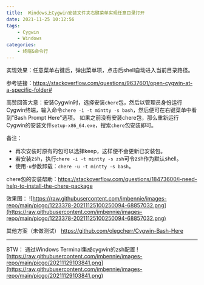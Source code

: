 ```yaml
---
title:  Windows上Cygwin安装文件夹右键菜单实现任意目录打开 
date: 2021-11-25 10:12:56
tags:
    - Cygwin
    - Windows
categories:
    - 终端&命令行
---
```

实现效果：任意菜单右键后，弹出菜单项，点击后shell自动进入当前目录路径。

参考链接：https://stackoverflow.com/questions/9637601/open-cygwin-at-a-specific-folder#

高赞回答大意：安装Cygwin时，选择安装`chere`包，然后以管理员身份运行Cygwin终端，输入命令`chere -i -t mintty -s bash`，然后便可在右键菜单中看到"Bash Prompt Here"选项。
如果之前没有安装chere包，那么重新运行Cygwin的安装文件`setup-x86_64.exe`，搜索`chere`包安装即可。

<!-- more -->

备注：
- 再次安装时原有的包可以选择keep，这样便不会更新已安装包。
- 若安装zsh，执行`chere -i -t mintty -s zsh`可令zsh作为默认shell。
- 使用`-u`参数卸载：`chere -u -t mintty -s bash`。

chere包的安装帮助：https://stackoverflow.com/questions/18473600/i-need-help-to-install-the-chere-package

效果图：
![https://raw.githubusercontent.com/imbennie/images-repo/main/picgo/1223378-20211125100250094-68857032.png](https://raw.githubusercontent.com/imbennie/images-repo/main/picgo/1223378-20211125100250094-68857032.png)

其他方案（未做测试）
https://github.com/olegcherr/Cygwin-Bash-Here

---

BTW：
通过Windows Terminal集成cygwin的zsh配置
![https://raw.githubusercontent.com/imbennie/images-repo/main/picgo/20211129103841.png](https://raw.githubusercontent.com/imbennie/images-repo/main/picgo/20211129103841.png)
